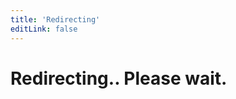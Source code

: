 ```yaml
---
title: 'Redirecting'
editLink: false
---
```


<script setup>
window.location.href = "https://auth.sidebase.io/guide/application-side/configuration"
</script>

<h1 class="text-center">
  Redirecting.. Please wait.
</h1>
